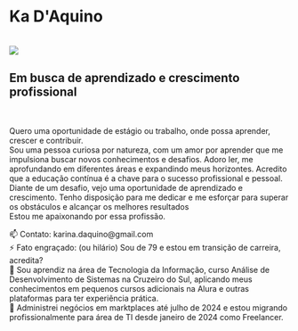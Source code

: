 <h1>Ka D'Aquino</h1><br>
<img src="https://avatars.githubusercontent.com/u/73259119?v=4"><br>
<h2>Em busca de aprendizado e crescimento profissional</h2><br>
<p> Quero uma oportunidade de estágio ou trabalho, onde possa aprender, crescer e contribuir.<br>
Sou uma pessoa curiosa por natureza, com um amor por aprender que me impulsiona buscar novos conhecimentos e desafios. Adoro ler, me aprofundando em diferentes áreas e expandindo meus horizontes. Acredito que a educação contínua é a chave para o sucesso profissional e pessoal.<br> Diante de um desafio, vejo uma oportunidade de aprendizado e crescimento. Tenho disposição para me dedicar e me esforçar para superar os obstáculos e alcançar os melhores resultados<br> Estou me apaixonando por essa profissão.</p>
<p>
  📫 Contato: karina.daquino@gmail.com <br>
  ⚡ Fato engraçado: (ou hilário) Sou de 79 e estou em transição de carreira, acredita?<br>
  🌱 Sou aprendiz na área de Tecnologia da Informação, curso Análise de Desenvolvimento de Sistemas na Cruzeiro do Sul, aplicando meus conhecimentos em pequenos cursos adicionais na Alura e outras plataformas para ter experiência prática.<br>
  👯 Administrei negócios em marktplaces até julho de 2024 e estou migrando profissionalmente para área de TI desde janeiro de 2024 como Freelancer.<br>
</p>
